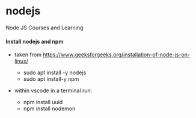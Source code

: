 # nodejs
Node JS Courses and Learning

#### Install nodejs and npm
- taken from https://www.geeksforgeeks.org/installation-of-node-js-on-linux/
  - sudo apt install -y nodejs
  - sudo apt install-y npm

- within vscode in a terminal run:
  - npm install uuid
  - npm install nodemon


